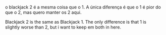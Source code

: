 o blackjack 2 é a mesma coisa que o 1. A única diferença é que o 1 é pior do que o 2, mas quero manter os 2 aqui.

Blackjack 2 is the same as Blackjack 1. The only difference is that 1 is slightly worse than 2, but i want to keep em both in here.
